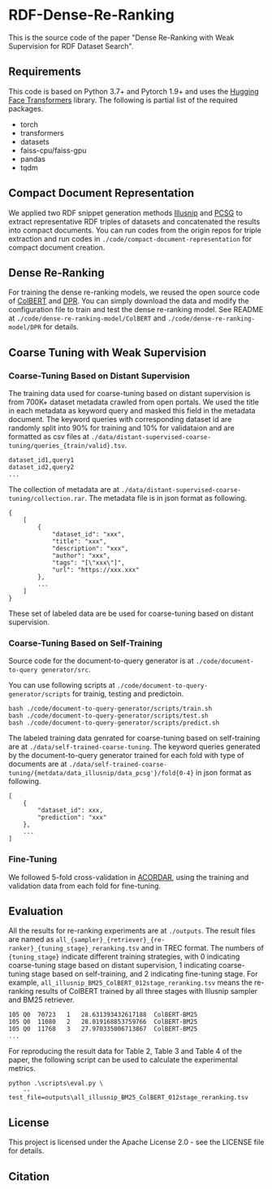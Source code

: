 # RDF-Dense-Re-Ranking
This is the source code of the paper "Dense Re-Ranking with Weak Supervision for RDF Dataset Search".

## Requirements

This code is based on Python 3.7+ and Pytorch 1.9+ and uses the [Hugging Face Transformers](https://github.com/huggingface/transformers) library. The following is partial list of the required packages.

- torch
- transformers
- datasets
- faiss-cpu/faiss-gpu
- pandas
- tqdm

## Compact Document Representation

We applied two RDF snippet generation methods [Illusnip](https://github.com/nju-websoft/BANDAR/blob/master/code/src/snippetAlgorithm/IlluSnip.java) and [PCSG](https://github.com/nju-websoft/PCSG) to extract representative RDF triples of datasets and concatenated the results into compact documents. You can run codes from the origin repos for triple extraction and run codes in `./code/compact-document-representation` for compact document creation.

## Dense Re-Ranking

For training the dense re-ranking models, we reused the open source code of [ColBERT](https://github.com/stanford-futuredata/ColBERT) and [DPR](https://github.com/facebookresearch/DPR). You can simply download the data and modify the configuration file to train and test the dense re-ranking model. See README at `./code/dense-re-ranking-model/ColBERT` and `./code/dense-re-ranking-model/DPR` for details.

## Coarse Tuning with Weak Supervision

### Coarse-Tuning Based on Distant Supervision
The training data used for coarse-tuning based on distant supervision is from 700K+ dataset metadata crawled from open portals. We used the title in each metadata as keyword query and masked this field in the metadata document. The keyword queries with corresponding dataset id are randomly split into 90% for training and 10% for validataion and are formatted as csv files at `./data/distant-supervised-coarse-tuning/queries_{train/valid}.tsv`.
```
dataset_id1,query1
dataset_id2,query2
...
```
The collection of metadata are at `./data/distant-supervised-coarse-tuning/collection.rar`. The metadata file is in json format as following.

```
{
    [
        {
            "dataset_id": "xxx",
            "title": "xxx",
            "description": "xxx",
            "author": "xxx",
            "tags": "[\"xxx\"]",
            "url": "https://xxx.xxx"
        },
        ...
    ]
}
```

These set of labeled data are be used for coarse-tuning based on distant supervision.

### Coarse-Tuning Based on Self-Training

Source code for the document-to-query generator is at `./code/document-to-query generator/src`.

You can use following scripts at `./code/document-to-query-generator/scripts` for trainig, testing and predictoin. 
```
bash ./code/document-to-query-generator/scripts/train.sh
bash ./code/document-to-query-generator/scripts/test.sh
bash ./code/document-to-query-generator/scripts/predict.sh
```

The labeled training data genrated for coarse-tuning based on self-training are at `./data/self-trained-coarse-tuning`. The keyword queries generated by the document-to-query generator trained for each fold with type of documents are at `./data/self-trained-coarse-tuning/{metdata/data_illusnip/data_pcsg'}/fold{0-4}` in json format as following.

```
[
    {
        "dataset_id": xxx, 
        "prediction": "xxx"
    },
    ...
]
```

### Fine-Tuning

We followed 5-fold cross-validation in [ACORDAR](https://github.com/nju-websoft/ACORDAR/tree/main/Data/Splits%20for%20Cross%20Validation), using the training and validation data from each fold for fine-tuning.


## Evaluation
All the results for re-ranking experiments are at `./outputs`. The result files are named as `all_{sampler}_{retriever}_{re-ranker}_{tuning_stage}_reranking.tsv` and in TREC format. The numbers of `{tuning_stage}` indicate different training strategies, with 0 indicating coarse-tuning stage based on distant supervision, 1 indicating coarse-tuning stage based on self-training, and 2 indicating fine-tuning stage. For example, `all_illusnip_BM25_ColBERT_012stage_reranking.tsv` means the re-ranking results of ColBERT trained by all three stages with Illusnip sampler and BM25 retriever.
```
105	Q0	70723	1	28.631393432617188	ColBERT-BM25
105	Q0	11080	2	28.019168853759766	ColBERT-BM25
105	Q0	11768	3	27.970335006713867	ColBERT-BM25
...
```

For reproducing the result data for Table 2, Table 3 and Table 4 of the paper, the following script can be used to calculate the experimental metrics.

```
python .\scripts\eval.py \
    --test_file=outputs\all_illusnip_BM25_ColBERT_012stage_reranking.tsv
```
## License
This project is licensed under the Apache License 2.0 - see the LICENSE file for details.

## Citation